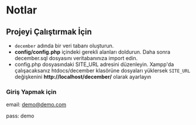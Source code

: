 # Notlar

## Projeyi Çalıştırmak İçin

- `december` adında bir veri tabanı oluşturun. 
- **config/config.php** içindeki gerekli alanları doldurun. Daha sonra december.sql dosyasını veritabanınıza import edin.
- config.php dosyasındaki SITE_URL adresini düzenleyin. Xampp'da çalışacaksanız htdocs/december klasörüne dosyaları yüklersek `SITE_URL` değişkenini **http://localhost/december/** olarak ayarlayın

### Giriş Yapmak için

email: demo@demo.com

pass: demo
